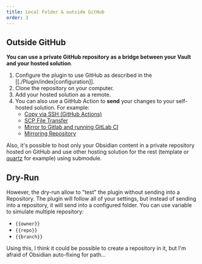 ```yaml
---
title: Local Folder & outside GitHub
order: 3
---
```


## Outside GitHub

**You can use a private GitHub repository as a bridge between your Vault and your hosted solution**.

1. Configure the plugin to use GitHub as described in the [[./Plugin/index|configuration]].
2. Clone the repository on your computer.
3. Add your hosted solution as a remote.
4. You can also use a GitHub Action to **send** your changes to your self-hosted solution. For example:
    - [Copy via SSH (GitHub Actions)](https://github.com/marketplace/actions/copy-via-ssh)
    - [SCP File Transfer](https://github.com/marketplace/actions/scp-file-transfer)
    - [Mirror to Gitlab and running GitLab CI](https://github.com/marketplace/actions/mirror-to-gitlab-and-run-gitlab-ci)
    - [Mirroring Repository](https://github.com/marketplace/actions/mirroring-repository)

Also, it's possible to host only your Obsidian content in a private repository hosted on GitHub and use other hosting solution for the rest (template or [quartz](https://github.com/jackyzha0/quartz) for example) using submodule.

## Dry-Run

However, the dry-run allow to "test" the plugin without sending into a Repository. The plugin will follow all of your settings, but instead of sending into a repository, it will send into a configured folder. You can use variable to simulate multiple repository:

- `{{owner}}` 
- `{{repo}}`
- `{{branch}}`

Using this, I think it could be possible to create a repository in it, but I'm afraid of Obsidian auto-fixing for path...
